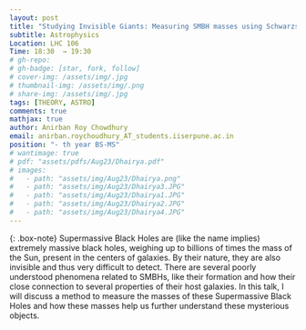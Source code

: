 ```yaml
---
layout: post
title: "Studying Invisible Giants: Measuring SMBH masses using Schwarzschild modelling"
subtitle: Astrophysics
Location: LHC 106
Time: 18:30  → 19:30
# gh-repo:
# gh-badge: [star, fork, follow]
# cover-img: /assets/img/.jpg
# thumbnail-img: /assets/img/.png
# share-img: /assets/img/.jpg
tags: [THEORY, ASTRO]
comments: true
mathjax: true
author: Anirban Roy Chowdhury
email: anirban.roychoudhury_AT_students.iiserpune.ac.in
position: "- th year BS-MS"
# wantimage: true
# pdf: "assets/pdfs/Aug23/Dhairya.pdf"
# images:
#   - path: "assets/img/Aug23/Dhairya.png"
#   - path: "assets/img/Aug23/Dhairya3.JPG"
#   - path: "assets/img/Aug23/Dhairya1.JPG"
#   - path: "assets/img/Aug23/Dhairya2.JPG"
#   - path: "assets/img/Aug23/Dhairya4.JPG"
---
```

{: .box-note}
Supermassive Black Holes are (like the name implies) extremely massive black holes, weighing up to billions of times the mass of the Sun, present in the centers of galaxies. By their nature, they are also invisible and thus very difficult to detect. There are several poorly understood phenomena related to SMBHs, like their formation and how their close connection to several properties of their host galaxies. In this talk, I will discuss a method to measure the masses of these Supermassive Black Holes and how these masses help us further understand these mysterious objects.
